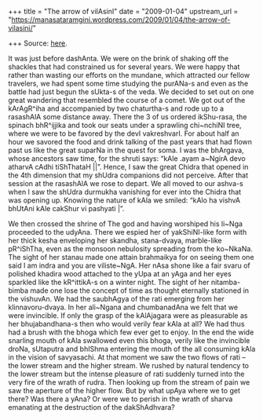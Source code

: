 +++
title = "The arrow of vilAsinI"
date = "2009-01-04"
upstream_url = "https://manasataramgini.wordpress.com/2009/01/04/the-arrow-of-vilasini/"

+++
Source: [here](https://manasataramgini.wordpress.com/2009/01/04/the-arrow-of-vilasini/).

It was just before dashAnta. We were on the brink of shaking off the shackles that had constrained us for several years. We were happy that rather than wasting our efforts on the mundane, which attracted our fellow travelers, we had spent some time studying the purANa-s and even as the battle had just begun the sUkta-s of the veda. We decided to set out on one great wandering that resembled the course of a comet. We got out of the kArAgR^iha and accompanied by two chaturtha-s and rode up to a rasashAlA some distance away. There the 3 of us ordered ikShu-rasa, the spinach bhR^ijjika and took our seats under a sprawling chi\~nchiNI tree, where we were to be favored by the devI vakreshvarI. For about half an hour we savored the food and drink talking of the past years that had flown past us like the great suparNa in the quest for soma. I was the bhArgava, whose ancestors saw time, for the shruti says: “kAle .ayam a\~NgirA devo atharvA cAdhi tiShThataH \|\|”. Hence, I saw the great Chidra that opened in the 4th dimension that my shUdra companions did not perceive. After that session at the rasashAlA we rose to depart. We all moved to our ashva-s when I saw the shUdra durmukha vanishing for ever into the Chidra that was opening up. Knowing the nature of kAla we smiled: “kAlo ha vishvA bhUtAni kAle cakShur vi pashyati \|”.

We then crossed the shrine of The god and having worshiped his li\~Nga proceeded to the udyAna. There we espied her of yakShiNI-like form with her thick kesha enveloping her skandha, stana-dvaya, marble-like pR^iShTha, even as the monsoon nebulosity spreading from the ko\~NkaNa. The sight of her stanau made one attain brahmaikya for on seeing them one said I am indra and you are viliste\~NgA. Her nAsa shone like a fair svaru of polished khadira wood attached to the yUpa at an yAga and her eyes sparkled like the kR^ittikA-s on a winter night. The sight of her nitamba-bimba made one lose the concept of time as thought eternally stationed in the vishuvAn. We had the saubhAgya of the rati emerging from her klinnavoru-dvaya. In her ali\~Ngana and chumbanadAna we felt that we were invincible. If only the grasp of the kAlAjagara were as pleasurable as her bhujabandhana-s then who would verily fear kAla at all? We had thus had a brush with the bhoga which few ever get to enjoy. In the end the wide snarling mouth of kAla swallowed even this bhoga, verily like the invincible droNa, sUtaputra and bhIShma entering the mouth of the all consuming kAla in the vision of savyasachi. At that moment we saw the two flows of rati – the lower stream and the higher stream. We rushed by natural tendency to the lower stream but the intense pleasure of rati suddenly turned into the very fire of the wrath of rudra. Then looking up from the stream of pain we saw the aperture of the higher flow. But by what upAya where we to get there? Was there a yAna? Or were we to perish in the wrath of sharva emanating at the destruction of the dakShAdhvara?

